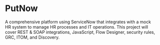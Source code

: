 # PutNow
A comprehensive platform using ServiceNow that integrates with a mock HR system to manage HR processes and IT operations. This project will cover REST &amp; SOAP integrations, JavaScript, Flow Designer, security rules, GRC, ITOM, and Discovery.
